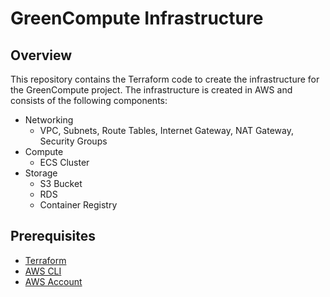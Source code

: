 # GreenCompute Infrastructure
## Overview
This repository contains the Terraform code to create the infrastructure for the GreenCompute project. The infrastructure is created in AWS and consists of the following components:

- Networking
  - VPC, Subnets, Route Tables, Internet Gateway, NAT Gateway, Security Groups
- Compute
  - ECS Cluster
- Storage
  - S3 Bucket
  - RDS
  - Container Registry

## Prerequisites
- [Terraform](https://developer.hashicorp.com/terraform/tutorials/aws-get-started/install-cli)
- [AWS CLI](https://aws.amazon.com/cli/)
- [AWS Account](https://aws.amazon.com/account/)



